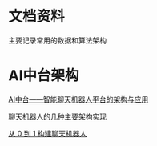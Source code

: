 
# 文档资料

主要记录常用的数据和算法架构


# AI中台架构

[AI中台——智能聊天机器人平台的架构与应用](http://www.uml.org.cn/ai/202001171.asp?artid=22886)

[聊天机器人的几种主要架构实现](https://cloud.tencent.com/developer/article/1542301)

[从 0 到 1 构建聊天机器人](https://cloud.tencent.com/developer/article/1530843?from=article.detail.1542301)




